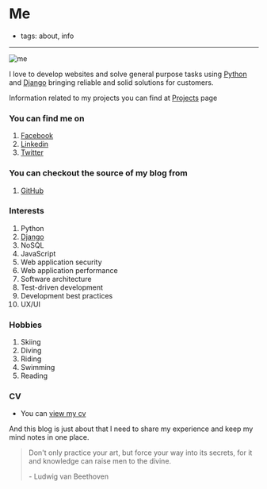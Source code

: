 # Me

- tags: about, info


------


![me][]


I love to develop websites and solve general purpose tasks using [Python][] and [Django][] bringing reliable and solid solutions for customers.

Information related to my projects you can find at [Projects][] page


### You can find me on
 1. [Facebook][]
 2. [Linkedin][]
 3. [Twitter][]

### You can checkout the source of my blog from
 1. [GitHub][]

### Interests
 1. Python
 2. [Django][]
 3. NoSQL
 4. JavaScript
 5. Web application security
 6. Web application performance
 7. Software architecture
 8. Test-driven development
 9. Development best practices
 10. UX/UI

### Hobbies
 1. Skiing
 2. Diving
 3. Riding
 4. Swimming
 5. Reading

### CV
+ You can [view my cv][]

And this blog is just about that I need to share my experience and keep my mind notes in one place.



> Don't only practice your art, but force your way into its secrets, for it and knowledge can raise men to the divine.
>
> \- Ludwig van Beethoven



[me]: http://imanhodjaev.com/media/me.jpeg "At Newseum WDC"
[python]: http://python.org "Python programming language"
[django]: http://djangoproject.com "The Web framework for perfectionists with deadlines."
[repo]: https://github.com/imanhodjaev/imanhodjaev.com "My blog's sources on GitHub"
[github]: http://github.com/imanhodjaev "GitHub"
[twitter]: http://twitter.com/imanhodjaev "@imanhodjaev"
[linkedin]: http://www.linkedin.com/in/imanhodjaev/ "I'm in Linkedin"
[facebook]: https://www.facebook.com/sultan.imanhodjaev "My Facebook page"
[projects]: /projects/ "My projects"
[view my cv]: /media/cv.pdf
